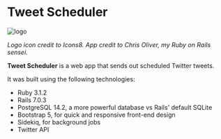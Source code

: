 # Tweet Scheduler
![logo](https://raw.githubusercontent.com/quandollar/tweet_scheduler/main/app/assets/images/Logo.png)

*Logo icon credit to Icons8. App credit to Chris Oliver, my Ruby on Rails sensei.*

**Tweet Scheduler** is a web app that sends out scheduled Twitter tweets. 

It was built using the following technologies:
- Ruby 3.1.2
- Rails 7.0.3
- PostgreSQL 14.2, a more powerful database vs Rails' default SQLite
- Bootstrap 5, for quick and responsive front-end design
- Sidekiq, for background jobs
- Twitter API


